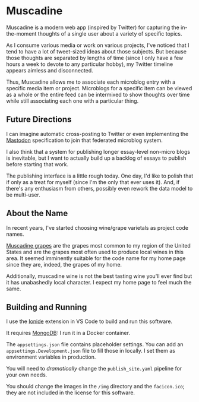 # Muscadine

Muscadine is a modern web app (inspired by Twitter) for capturing the in-the-moment thoughts of a single user about a variety of specific topics.

As I consume various media or work on various projects, I've noticed that I tend to have a lot of tweet-sized ideas about those subjects. But because those thoughts are separated by lengths of time (since I only have a few hours a week to devote to any particular hobby), my Twitter timeline appears aimless and disconnected.

Thus, Muscadine allows me to associate each microblog entry with a specific media item or project. Microblogs for a specific item can be viewed as a whole
or the entire feed can be intermixed to show thoughts over time while still
associating each one with a particular thing.

## Future Directions

I can imagine automatic cross-posting to Twitter or even implementing the [Mastodon][mastodon] specification to join that federated microblog system.

I also think that a system for publishing longer essay-level non-micro blogs is inevitable, but I want to actually build up a backlog of essays to publish before starting that work.

The publishing interface is a little rough today. One day, I'd like to polish that if only as a treat for myself (since I'm the only that ever uses it). And, if there's any enthusiasm from others, possibly even rework the data model to be multi-user.

[mastodon]: https://joinmastodon.org/

## About the Name

In recent years, I've started choosing wine/grape varietals as project code names.

[Muscadine grapes][wikipedia] are the grapes most common to my region of the United States and are the grapes most often used to produce local wines in this area. It seemed imminently suitable for the code name for my home page since they are, indeed, the grapes of my home.

Additionally, muscadine wine is not the best tasting wine you'll ever find but it has unabashedly local character. I expect my home page to feel much the same.

[wikipedia]: https://en.wikipedia.org/wiki/Vitis_rotundifolia

## Building and Running

I use the [Ionide][ionide] extension in VS Code to build and run this software.

It requires [MongoDB][mongodb]: I run it in a Docker container.

The `appsettings.json` file contains placeholder settings. You can add an `appsettings.Development.json` file to fill those in locally. I set them as environment variables in production.

You will need to _dramatically_ change the `publish_site.yaml` pipeline for your own needs.

You should change the images in the `/img` directory and the `facicon.ico`; they are not included in the license for this software.

[ionide]: https://ionide.io/
[mongodb]: https://www.mongodb.com/